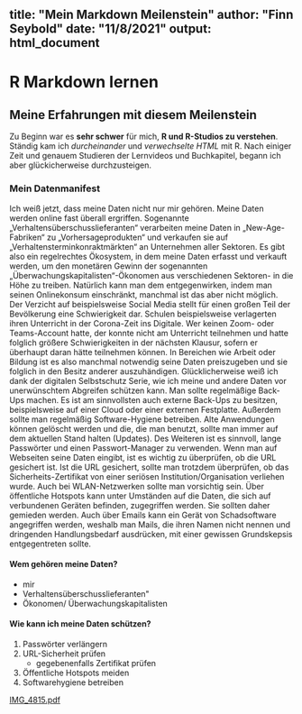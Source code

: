 title: "Mein Markdown Meilenstein"
author: "Finn Seybold"
date: "11/8/2021"
output: html_document
---

# R Markdown lernen
## Meine Erfahrungen mit diesem Meilenstein
Zu Beginn war es **sehr schwer** für mich, **R und R-Studios zu verstehen**. Ständig kam ich *durcheinander* und *verwechselte HTML* mit R. Nach einiger Zeit und genauem Studieren der Lernvideos und Buchkapitel, begann ich aber glückicherweise durchzusteigen.


### Mein Datenmanifest 
Ich weiß jetzt, dass meine Daten nicht nur mir gehören. Meine Daten werden online fast überall ergriffen. Sogenannte „Verhaltensüberschusslieferanten“ verarbeiten meine Daten in „New-Age-Fabriken“ zu „Vorhersageprodukten“ und verkaufen sie auf „Verhaltensterminkonraktmärkten“ an Unternehmen aller Sektoren. Es gibt also ein regelrechtes Ökosystem, in dem meine Daten erfasst und verkauft werden, um den monetären Gewinn der sogenannten „Überwachungskapitalisten“-Ökonomen aus verschiedenen Sektoren- in die Höhe zu treiben. Natürlich kann man dem entgegenwirken, indem man seinen Onlinekonsum einschränkt, manchmal ist das aber nicht möglich. Der Verzicht auf beispielsweise Social Media stellt für einen großen Teil der Bevölkerung eine Schwierigkeit dar. Schulen beispielsweise verlagerten ihren Unterricht in der Corona-Zeit ins Digitale. Wer keinen Zoom- oder Teams-Account hatte, der konnte nicht am Unterricht teilnehmen und hatte folglich größere Schwierigkeiten in der nächsten Klausur, sofern er überhaupt daran hätte teilnehmen können. In Bereichen wie Arbeit oder Bildung ist es also manchmal notwendig seine Daten preiszugeben und sie folglich in den Besitz anderer auszuhändigen.
Glücklicherweise weiß ich dank der digitalen Selbstschutz Serie, wie ich meine und andere Daten vor unerwünschtem Abgreifen schützen kann. Man sollte regelmäßige Back-Ups machen. Es ist am sinnvollsten auch externe Back-Ups zu besitzen, beispielsweise auf einer Cloud oder einer externen Festplatte. Außerdem sollte man regelmäßig Software-Hygiene betreiben. Alte Anwendungen können gelöscht werden und die, die man benutzt, sollte man immer auf dem aktuellen Stand halten (Updates). Des Weiteren ist es sinnvoll, lange Passwörter und einen Passwort-Manager zu verwenden. Wenn man auf Webseiten seine Daten eingibt, ist es wichtig zu überprüfen, ob die URL gesichert ist. Ist die URL gesichert, sollte man trotzdem überprüfen, ob das Sicherheits-Zertifikat von einer seriösen Institution/Organisation verliehen wurde. Auch bei WLAN-Netzwerken sollte man vorsichtig sein. Über öffentliche Hotspots kann unter Umständen auf die Daten, die sich auf verbundenen Geräten befinden, zugegriffen werden. Sie sollten daher gemieden werden. Auch über Emails kann ein Gerät von Schadsoftware angegriffen werden, weshalb man Mails, die ihren Namen nicht nennen und dringenden Handlungsbedarf ausdrücken, mit einer gewissen Grundskepsis entgegentreten sollte. 

#### Wem gehören meine Daten?

* mir
* Verhaltensüberschusslieferanten"
* Ökonomen/ Überwachungskapitalisten

#### Wie kann ich meine Daten schützen?

1. Passwörter verlängern
2. URL-Sicherheit prüfen
      + gegebenenfalls Zertifikat prüfen
3. Öffentliche Hotspots meiden
4. Softwarehygiene betreiben 


[IMG_4815.pdf](https://github.com/finn0701/finns-respository/files/7499761/IMG_4815.pdf)




